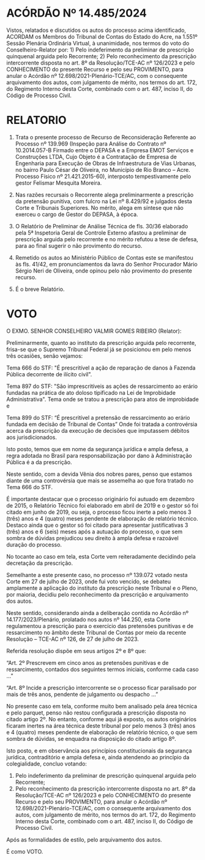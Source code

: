 # ACÓRDÃO Nº 14.485/2024

Vistos, relatados e discutidos os autos do processo acima identificado, ACORDAM os Membros do Tribunal de Contas do Estado do Acre, na 1.551º Sessão Plenária Ordinária Virtual, à unanimidade, nos termos do voto do Conselheiro-Relator por: 1) Pelo indeferimento da preliminar de prescrição quinquenal arguida pelo Recorrente; 2) Pelo reconhecimento da prescrição intercorrente disposta no art. 8º da Resolução/TCE-AC nº 126/2023 e pelo CONHECIMENTO do presente Recurso e pelo seu PROVIMENTO, para anular o Acórdão nº 12.698/2021-Plenário-TCE/AC, com o consequente arquivamento dos autos, com julgamento de mérito, nos termos do art. 172, do Regimento Interno desta Corte, combinado com o art. 487, inciso II, do Código de Processo Civil.

# RELATORIO

1. Trata o presente processo de Recurso de Reconsideração Referente ao Processo nº 139.969 (Inspeção para Análise do Contrato nº 10.2014.057-B Firmado entre o DEPASA e a Empresa EMOT Serviços e Construções LTDA, Cujo Objeto é a Contratação de Empresa de Engenharia para Execução de Obras de Infraestrutura de Vias Urbanas, no bairro Paulo César de Oliveira, no Município de Rio Branco – Acre. Processo Físico nº 21.421.2015-60), interposto tempestivamente pelo gestor Felismar Mesquita Moreira.

2. Nas razões recursais o Recorrente alega preliminarmente a prescrição da pretensão punitiva, com fulcro na Lei nº 8.429/92 e julgados desta Corte e Tribunais Superiores. No mérito, alega em síntese que não exerceu o cargo de Gestor do DEPASA, à época.

3. O Relatório de Preliminar de Análise Técnica de fls. 30/36 elaborado pela 5ª Inspetoria Geral de Controle Externo afastou a preliminar de prescrição arguida pelo recorrente e no mérito refutou a tese de defesa, para ao final sugerir o não provimento do recurso.

4. Remetido os autos ao Ministério Público de Contas este se manifestou às fls. 41/42, em pronunciamentos da lavra do Senhor Procurador Mário Sérgio Neri de Oliveira, onde opinou pelo não provimento do presente recurso.

5. É o breve Relatório.

# VOTO

O EXMO. SENHOR CONSELHEIRO VALMIR GOMES RIBEIRO (Relator):

Preliminarmente, quanto ao instituto da prescrição arguida pelo recorrente, frisa-se que o Supremo Tribunal Federal já se posicionou em pelo menos três ocasiões, senão vejamos:

Tema 666 do STF: "É prescritível a ação de reparação de danos à Fazenda Pública decorrente de ilícito civil".

Tema 897 do STF: "São imprescritíveis as ações de ressarcimento ao erário fundadas na prática de ato doloso tipificado na Lei de Improbidade Administrativa". Tema onde se tratou a prescrição para atos de improbidade e

Tema 899 do STF: “É prescritível a pretensão de ressarcimento ao erário fundada em decisão de Tribunal de Contas” Onde foi tratada a controvérsia acerca da prescrição da execução de decisões que imputassem débitos aos jurisdicionados.

Isto posto, temos que em nome da segurança jurídica e ampla defesa, a regra adotada no Brasil para responsabilização por dano à Administração Pública é a da prescrição.

Neste sentido, com a devida Vênia dos nobres pares, penso que estamos diante de uma controvérsia que mais se assemelha ao que fora tratado no Tema 666 do STF.

É importante destacar que o processo originário foi autuado em dezembro de 2015, o Relatório Técnico foi elaborado em abril de 2019 e o gestor só foi citado em junho de 2019, ou seja, o processo ficou inerte a pelo menos 3 (três) anos e 4 (quatro) meses pendente de elaboração de relatório técnico. Destaco ainda que o gestor só foi citado para apresentar justificativas 3 (três) anos e 6 (seis) meses após a autuação do processo, o que sem sombra de dúvidas prejudicou seu direito à ampla defesa e razoável duração do processo.

No tocante ao caso em tela, esta Corte vem reiteradamente decidindo pela decretação da prescrição.

Semelhante a este presente caso, no processo nº 139.072 votado nesta Corte em 27 de julho de 2023, onde fui voto vencido, se debateu amplamente a aplicação do instituto da prescrição neste Tribunal e o Pleno, por maioria, decidiu pelo reconhecimento da prescrição e arquivamento dos autos.

Neste sentido, considerando ainda a deliberação contida no Acórdão nº 14.177/2023/Plenário, prolatado nos autos nº 144.250, esta Corte regulamentou a prescrição para o exercício das pretensões punitivas e de ressarcimento no âmbito deste Tribunal de Contas por meio da recente Resolução – TCE-AC nº 126, de 27 de julho de 2023.

Referida resolução dispõe em seus artigos 2º e 8º que:

“Art. 2º Prescrevem em cinco anos as pretensões punitivas e de ressarcimento, contados dos seguintes termos iniciais, conforme cada caso ...”

“Art. 8º Incide a prescrição intercorrente se o processo ficar paralisado por mais de três anos, pendente de julgamento ou despacho ...”

No presente caso em tela, conforme muito bem analisado pela área técnica e pelo parquet, penso não restou configurada a prescrição disposta no citado artigo 2º. No entanto, conforme aqui já exposto, os autos originários ficaram inertes na área técnica deste tribunal por pelo menos 3 (três) anos e 4 (quatro) meses pendente de elaboração de relatório técnico, o que sem sombra de dúvidas, se enquadra na disposição do citado artigo 8º.

Isto posto, e em observância aos princípios constitucionais da segurança jurídica, contraditório e ampla defesa e, ainda atendendo ao princípio da colegialidade, concluo votando:

1. Pelo indeferimento da preliminar de prescrição quinquenal arguida pelo Recorrente;
2. Pelo reconhecimento da prescrição intercorrente disposta no art. 8º da Resolução/TCE-AC nº 126/2023 e pelo CONHECIMENTO do presente Recurso e pelo seu PROVIMENTO, para anular o Acórdão nº 12.698/2021-Plenário-TCE/AC, com o consequente arquivamento dos autos, com julgamento de mérito, nos termos do art. 172, do Regimento Interno desta Corte, combinado com o art. 487, inciso II, do Código de Processo Civil.

Após as formalidades de estilo, pelo arquivamento dos autos.

É como VOTO.
